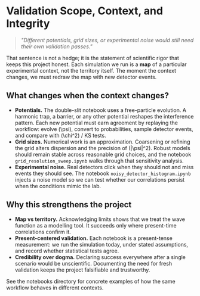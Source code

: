 # Validation Scope, Context, and Integrity

> *"Different potentials, grid sizes, or experimental noise would still need their own validation passes."*

That sentence is not a hedge; it is the statement of scientific rigor that keeps this project honest. Each simulation we run is a **map** of a particular experimental context, not the territory itself. The moment the context changes, we must redraw the map with new detector events.

## What changes when the context changes?

- **Potentials.** The double-slit notebook uses a free-particle evolution. A harmonic trap, a barrier, or any other potential reshapes the interference pattern. Each new potential must earn agreement by replaying the workflow: evolve \(\psi\), convert to probabilities, sample detector events, and compare with \(\chi^2\) / KS tests.
- **Grid sizes.** Numerical work is an approximation. Coarsening or refining the grid alters dispersion and the precision of \(|\psi|^2\). Robust models should remain stable across reasonable grid choices, and the notebook `grid_resolution_sweep.ipynb` walks through that sensitivity analysis.
- **Experimental noise.** Real detectors click when they should not and miss events they should see. The notebook `noisy_detector_histogram.ipynb` injects a noise model so we can test whether our correlations persist when the conditions mimic the lab.

## Why this strengthens the project

- **Map vs territory.** Acknowledging limits shows that we treat the wave function as a modelling tool. It succeeds only where present-time correlations confirm it.
- **Present-centered validation.** Each notebook is a present-tense measurement: we run the simulation today, under stated assumptions, and record whether statistical tests agree.
- **Credibility over dogma.** Declaring success everywhere after a single scenario would be unscientific. Documenting the need for fresh validation keeps the project falsifiable and trustworthy.

See the notebooks directory for concrete examples of how the same workflow behaves in different contexts.
